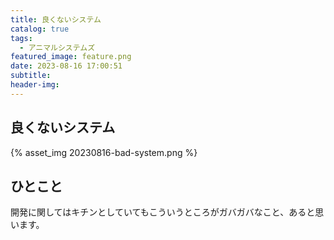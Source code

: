 ```yaml
---
title: 良くないシステム
catalog: true
tags:
  - アニマルシステムズ
featured_image: feature.png
date: 2023-08-16 17:00:51
subtitle:
header-img:
---
```



## 良くないシステム

{% asset_img 20230816-bad-system.png %}

## ひとこと
開発に関してはキチンとしていてもこういうところがガバガバなこと、あると思います。
